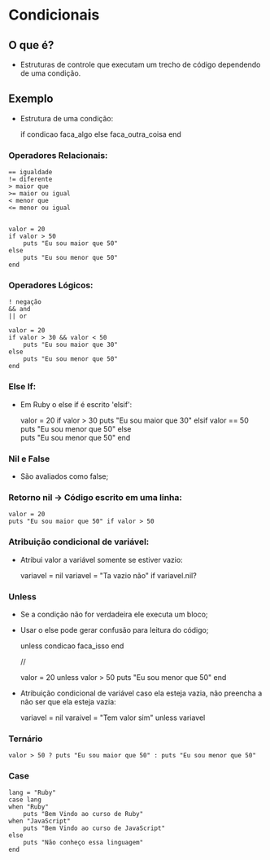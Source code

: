 # Condicionais

## O que é?

* Estruturas de controle que executam um trecho de código dependendo de uma condição. 

## Exemplo

* Estrutura de uma condição:

    if condicao
        faca_algo
    else
        faca_outra_coisa
    end

### Operadores Relacionais:

    == igualdade
    != diferente
    > maior que
    >= maior ou igual
    < menor que
    <= menor ou igual


    valor = 20
    if valor > 50
        puts "Eu sou maior que 50"
    else
        puts "Eu sou menor que 50"
    end

### Operadores Lógicos:

    ! negação
    && and
    || or

    valor = 20
    if valor > 30 && valor < 50
        puts "Eu sou maior que 30"
    else
        puts "Eu sou menor que 50"
    end

### Else If:

* Em Ruby o else if é escrito 'elsif':

    valor = 20
    if valor > 30
        puts "Eu sou maior que 30"
    elsif valor == 50
        puts "Eu sou menor que 50"
    else    
        puts "Eu sou menor que 50"
    end

### Nil e False

* São avaliados como false;

### Retorno nil -> Código escrito em uma linha:

    valor = 20
    puts "Eu sou maior que 50" if valor > 50

### Atribuição condicional de variável:

* Atribui valor a variável somente se estiver vazio:

    variavel = nil
    variavel = "Ta vazio não" if variavel.nil?

### Unless

* Se a condição não for verdadeira ele executa um bloco;
* Usar o else pode gerar confusão para leitura do código;

    unless condicao
        faca_isso
    end

    //

    valor = 20
    unless valor > 50
        puts "Eu sou menor que 50"
    end

* Atribuição condicional de variável caso ela esteja vazia, não preencha a não ser que ela esteja vazia:

    variavel = nil
    varaivel = "Tem valor sim" unless variavel

### Ternário

    valor > 50 ? puts "Eu sou maior que 50" : puts "Eu sou menor que 50"

### Case

    lang = "Ruby"
    case lang
    when "Ruby"
        puts "Bem Vindo ao curso de Ruby"
    when "JavaScript"
        puts "Bem Vindo ao curso de JavaScript"
    else
        puts "Não conheço essa linguagem"
    end